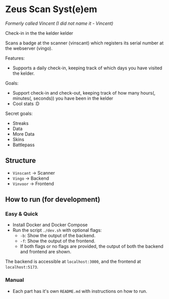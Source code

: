# Zeus Scan Syst(e)em

_Formerly called Vincent (I did not name it - Vincent)_

Check-in in the the kelder kelder

Scans a badge at the scanner (vinscant) which registers its serial number at the webserver (vingo).

Features:

-   Supports a daily check-in, keeping track of which days you have visited the kelder.

Goals:

- Support check-in and check-out, keeping track of how many hours(, minutes(, seconds)) you have been in the kelder
- Cool stats :D

Secret goals:

- Streaks
- Data
- More Data
- Skins
- Battlepass

## Structure

- `Vinscant` -> Scanner
- `Vingo` -> Backend
- `Vinvoor` -> Frontend

## How to run (for development)

### Easy & Quick

- Install Docker and Docker Compose
- Run the script `./dev.sh` with optional flags:
  - `-b`: Show the output of the backend.
  - `-f`: Show the output of the frontend.
  - If both flags or no flags are provided, the output of both the backend and frontend are shown.

The backend is accessible at `localhost:3000`, and the frontend at `localhost:5173`.

### Manual

- Each part has it's own `README.md` with instructions on how to run.
